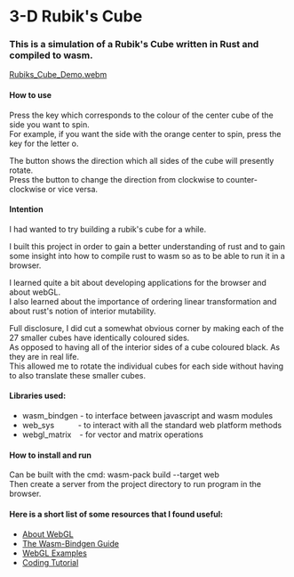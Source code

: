 
# 3-D Rubik's Cube

### This is a simulation of a Rubik's Cube written in Rust and compiled to wasm.  

[Rubiks_Cube_Demo.webm](https://github.com/michael-k-burley/rubiks_cube/assets/71338143/9e85790a-9ee2-4372-8555-c8c8787d0a01)

#### How to use
Press the key which corresponds to the colour of the center cube of the side you want to spin.  
For example, if you want the side with the orange center to spin, press the key for the letter o.

The button shows the direction which all sides of the cube will presently rotate.  
Press the button to change the direction from clockwise to counter-clockwise or vice versa.

#### Intention
I had wanted to try building a rubik's cube for a while.

I built this project in order to gain a better understanding of rust and to gain some insight into how to compile rust to wasm so as to be able to run it in a browser.

I learned quite a bit about developing applications for the browser and about webGL.  
I also learned about the importance of ordering linear transformation and about rust's notion of interior mutability.  

Full disclosure, I did cut a somewhat obvious corner by making each of the 27 smaller cubes have identically coloured sides.   
As opposed to having all of the interior sides of a cube coloured black. As they are in real life.  
This allowed me to rotate the individual cubes for each side without having to also translate these smaller cubes.  

#### Libraries used:
+ wasm_bindgen - to interface between javascript and wasm modules
+ web_sys &emsp;&emsp;&ensp; - to interact with all the standard web platform methods
+ webgl_matrix &ensp; - for vector and matrix operations

#### How to install and run
Can be built with the cmd: wasm-pack build --target web  
Then create a server from the project directory to run program in the browser.

#### Here is a short list of some resources that I found useful:

+ [About WebGL](https://webglfundamentals.org/webgl/lessons/webgl-fundamentals.html)
+ [The Wasm-Bindgen Guide](https://rustwasm.github.io/docs/wasm-bindgen/)
+ [WebGL Examples](https://github.com/cx20/webgl-test/tree/master "Specifically: examples/rust/cube/src/lib.rs")
+ [Coding Tutorial](https://www.youtube.com/watch?v=9PGfL4t-uqE)
